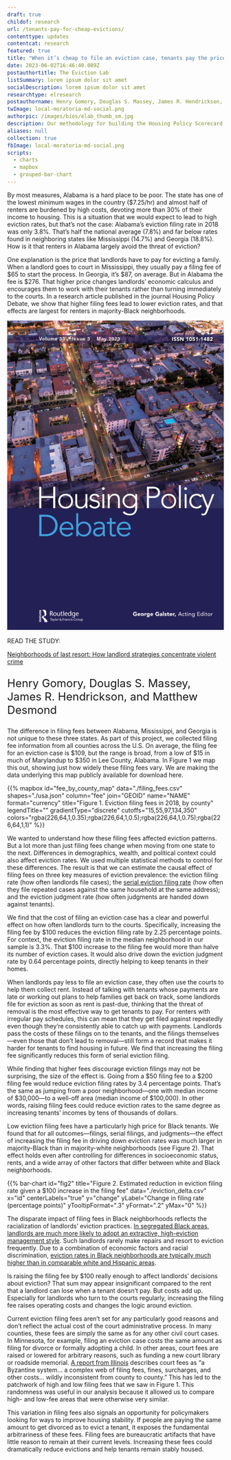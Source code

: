 ```yaml
---
draft: true
childof: research
url: /tenants-pay-for-cheap-evictions/
contenttype: updates
contentcat: research
featured: true
title: "When it’s cheap to file an eviction case, tenants pay the price"
date: 2023-06-02T16:46:40.089Z
postauthortitle: The Eviction Lab
listSummary: lorem ipsum dolor sit amet
socialDescription: lorem ipsum dolor sit amet
researchtype: elresearch
postauthorname: Henry Gomory, Douglas S. Massey, James R. Hendrickson, and Matthew Desmond
twImage: local-moratoria-md-social.png
authorpic: /images/bios/elab_thumb_sm.jpg
description: Our methodology for building the Housing Policy Scorecard.
aliases: null
collection: true
fbImage: local-moratoria-md-social.png
scripts:
  - charts
  - mapbox
  - grouped-bar-chart
---
```

<span class="dropcap green">B</span>y most measures, Alabama is a hard place to be poor. The state has one of the lowest minimum wages in the country ($7.25/hr) and almost half of renters are burdened by high costs, devoting more than 30% of their income to housing. This is a situation that we would expect to lead to high eviction rates, but that’s not the case: Alabama’s eviction filing rate in 2018 was only 3.8%. That’s half the national average (7.8%) and far below rates found in neighboring states like Mississippi (14.7%) and Georgia (18.8%). How is it that renters in Alabama largely avoid the threat of eviction?

One explanation is the price that landlords have to pay for evicting a family. When a landlord goes to court in Mississippi, they usually pay a filing fee of $65 to start the process. In Georgia, it’s $87, on average. But in Alabama the fee is $276. That higher price changes landlords’ economic calculus and encourages them to work with their tenants rather than turning immediately to the courts. In a research article published in the journal Housing Policy Debate, we show that higher filing fees lead to lower eviction rates, and that effects are largest for renters in majority-Black neighborhoods.

<div class="d-flex flex-wrap flex-md-nowrap align-items-center mw-100 mt-2 mb-5">
    <div class="pr-12 pr-md-0">
        <a href="https://www.tandfonline.com/doi/abs/10.1080/10511482.2023.2212662" target="_blank" rel="noreferrer noopener"><img class="journal-image mb-3 mb-md-0" src="hpd.jpg" /></a>
    </div>
    <div class="ml-md-3"><p class="green gt-eesti journal-subheading">READ THE STUDY:</p>
        <p><a class="green gt-eesti journal-heading" href="https://www.tandfonline.com/doi/abs/10.1080/10511482.2023.2212662" target="_blank" rel="noreferrer noopener">Neighborhoods of last resort: How landlord strategies concentrate violent crime</a></p>
        <p class="mt-3" style="font-size: 1.6rem;">Henry Gomory, Douglas S. Massey, James R. Hendrickson, and Matthew Desmond</p>
    </div>
</div>

The difference in filing fees between Alabama, Mississippi, and Georgia is not unique to these three states. As part of this project, we collected filing fee information from all counties across the U.S. On average, the filing fee for an eviction case is $109, but the range is broad, from a low of $15 in much of Marylandup to $350 in Lee County, Alabama. In Figure 1 we map this out, showing just how widely these filing fees vary. We are making the data underlying this map publicly available for download here. 

{{% mapbox
  id="fee_by_county_map"
  data="./filing_fees.csv"
  shapes="./usa.json"
  column="fee"
  join="GEOID"
  name="NAME"
  format="currency"
  title="Figure 1. Eviction filing fees in 2018, by county"
  legendTitle=""
  gradientType="discrete"
  cutoffs="15,55,97,134,350"
  colors="rgba(226,64,1,0.35);rgba(226,64,1,0.5);rgba(226,64,1,0.75);rgba(226,64,1,1)" %}}

We wanted to understand how these filing fees affected eviction patterns. But a lot more than just filing fees change when moving from one state to the next. Differences in demographics, wealth, and political context could also affect eviction rates. We used multiple statistical methods to control for these differences. The result is that we can estimate the causal effect of filing fees on three key measures of eviction prevalence: the eviction filing rate (how often landlords file cases); the [serial eviction filing rate](https://evictionlab.org/serial-eviction-filings/) (how often they file repeated cases against the same household at the same address); and the eviction judgment rate (how often judgments are handed down against tenants). 

We find that the cost of filing an eviction case has a clear and powerful effect on how often landlords turn to the courts. Specifically, increasing the filing fee by $100 reduces the eviction filing rate by 2.25 percentage points. For context, the eviction filing rate in the median neighborhood in our sample is 3.3%. That $100 increase to the filing fee would more than halve its number of eviction cases. It would also drive down the eviction judgment rate by 0.64 percentage points, directly helping to keep tenants in their homes.  

When landlords pay less to file an eviction case, they often use the courts to help them collect rent. Instead of talking with tenants whose payments are late or working out plans to help families get back on track, some landlords file for eviction as soon as rent is past-due, thinking that the threat of removal is the most effective way to get tenants to pay. For renters with irregular pay schedules, this can mean that they get filed against repeatedly even though they’re consistently able to catch up with payments. Landlords pass the costs of these filings on to the tenants, and the filings themselves—even those that don’t lead to removal—still form a record that makes it harder for tenants to find housing in future. We find that increasing the filing fee significantly reduces this form of serial eviction filing. 

While finding that higher fees discourage eviction filings may not be surprising, the size of the effect is. Going from a $50 filing fee to a $200 filing fee would reduce eviction filing rates by 3.4 percentage points. That’s the same as jumping from a poor neighborhood—one with median income of $30,000—to a well-off area (median income of $100,000). In other words, raising filing fees could reduce eviction rates to the same degree as increasing tenants’ incomes by tens of thousands of dollars.

Low eviction filing fees have a particularly high price for Black tenants. We found that for all outcomes—filings, serial filings, and judgments—the effect of increasing the filing fee in driving down eviction rates was much larger in majority-Black than in majority-white neighborhoods (see Figure 2). That effect holds even after controlling for differences in socioeconomic status, rents, and a wide array of other factors that differ between white and Black neighborhoods. 

<style>
  .chart__bars .chart__bar:first-child {
    fill: var(--c3);
  }
</style>
{{% bar-chart
  id="fig2"
  title="Figure 2. Estimated reduction in eviction filing rate given a $100 increase in the filing fee"
  data="./eviction_delta.csv"
  x="id"
  centerLabels="true"
  y="change"
  yLabel="Change in filing rate (percentage points)"
  yTooltipFormat=".3"
  yFormat=".2"
  yMax="0"
%}}

The disparate impact of filing fees in Black neighborhoods reflects the racialization of landlords’ eviction practices. [In segregated Black areas, landlords are much more likely to adopt an extractive, high-eviction management style](https://evictionlab.org/extractive-landlords-and-crime/). Such landlords rarely make repairs and resort to eviction frequently. Due to a combination of economic factors and racial discrimination, [eviction rates in Black neighborhoods are typically much higher than in comparable white and Hispanic areas](https://evictionlab.org/demographics-of-eviction/).  

Is raising the filing fee by $100 really enough to affect landlords’ decisions about eviction? That sum may appear insignificant compared to the rent that a landlord can lose when a tenant doesn’t pay. But costs add up. Especially for landlords who turn to the courts regularly, increasing the filing fee raises operating costs and changes the logic around eviction. 

Current eviction filing fees aren’t set for any particularly good reasons and don’t reflect the actual cost of the court administrative process. In many counties, these fees are simply the same as for any other civil court cases. In Minnesota, for example, filing an eviction case costs the same amount as filing for divorce or formally adopting a child. In other areas, court fees are raised or lowered for arbitrary reasons, such as funding a new court library or roadside memorial. [A report from Illinois](https://www.illinoiscourts.gov/Resources/4b970035-98ba-4110-86fc-60e02b6a126b/2016_Statutory_Court_Fee_Task_Force_Report.pdf) describes court fees as “a Byzantine system… a complex web of filing fees, fines, surcharges, and other costs… wildly inconsistent from county to county.”  This has led to the patchwork of high and low filing fees that we saw in Figure 1. This randomness was useful in our analysis because it allowed us to compare high- and low-fee areas that were otherwise very similar. 

This variation in filing fees also signals an opportunity for policymakers looking for ways to improve housing stability. If people are paying the same amount to get divorced as to evict a tenant, it exposes the fundamental arbitrariness of these fees. Filing fees are bureaucratic artifacts that have little reason to remain at their current levels. Increasing these fees could dramatically reduce evictions and help tenants remain stably housed. 
